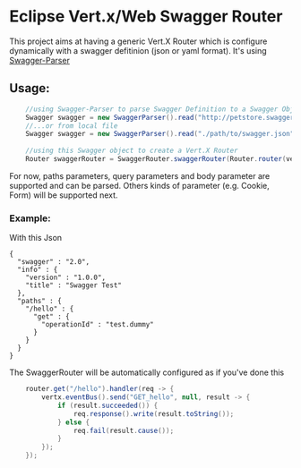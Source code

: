 # Eclipse Vert.x/Web Swagger Router

This project aims at having a generic Vert.X Router which is configure dynamically with a swagger defitinion (json or yaml format).
It's using [Swagger-Parser](https://github.com/swagger-api/swagger-parser#usage)

## Usage:

```java
    //using Swagger-Parser to parse Swagger Definition to a Swagger Object from URL
    Swagger swagger = new SwaggerParser().read("http://petstore.swagger.io/v2/swagger.json");
    //...or from local file
    Swagger swagger = new SwaggerParser().read("./path/to/swagger.json");
    
    //using this Swagger object to create a Vert.X Router
    Router swaggerRouter = SwaggerRouter.swaggerRouter(Router.router(vertx), swagger, vertx.eventBus());
```

For now, paths parameters, query parameters and body parameter are supported and can be parsed.
Others kinds of parameter (e.g. Cookie, Form) will be supported next.

### Example:
With this Json

    {
      "swagger" : "2.0",
      "info" : {
        "version" : "1.0.0",
        "title" : "Swagger Test"
      },
      "paths" : {
        "/hello" : {
          "get" : {
            "operationId" : "test.dummy"
          }
        }
      }
    }

The SwaggerRouter will be automatically configured as if you've done this
```java
    router.get("/hello").handler(req -> {
        vertx.eventBus().send("GET_hello", null, result -> {
            if (result.succeeded()) {
                req.response().write(result.toString());
            } else {
                req.fail(result.cause());
            }
        });
    });
```
